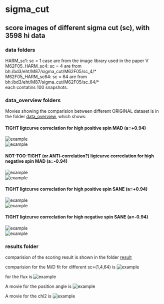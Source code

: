 # sigma_cut
## score images of different sigma cut (sc), with 3598 hi data

### data folders
HARM_sc1: sc = 1 case are from the image library used in the paper V </br>
M62F05_HARM_sc4: sc = 4 are from  bh:/bd3/eht/M87/sigma_cut/M62F05/sc_4/* </br>
M62F05_HARM_sc64: sc = 64 are from bh:/bd3/eht/M87/sigma_cut/M62F05/sc_64/* </br>
each contatins 100 snapshots.</br>

### data_overview folders
Movies showing the comparision between different ORIGINAL dataset is in the folder [data_overview](https://github.com/hungyipu/sigma_cut/tree/master/data_overview), which shows:</br>

#### TIGHT ligtcurve correclation for high positive spin MAD (a=+0.94)
![example](https://github.com/hungyipu/sigma_cut/blob/master/data_overview/mov_sc_MAD_a%2B0.94_m160.gif)
</br>
![example](https://github.com/hungyipu/sigma_cut/blob/master/data_overview/mov_sc_MAD_a%2B0.94_m1.gif)

#### NOT-TOO-TIGHT (or ANTI-correlation?) ligtcurve correclation for high negative spin MAD (a=-0.94)
![example](https://github.com/hungyipu/sigma_cut/blob/master/data_overview/mov_sc_MAD_a-0.94_m160.gif)
</br>
![example](https://github.com/hungyipu/sigma_cut/blob/master/data_overview/mov_sc_MAD_a-0.94_m1.gif)

#### TIGHT ligtcurve correclation for high positive spin SANE (a=+0.94)
![example](https://github.com/hungyipu/sigma_cut/blob/master/data_overview/mov_sc_SANE_a%2B0.94_m160.gif)
</br>
![example](https://github.com/hungyipu/sigma_cut/blob/master/data_overview/mov_sc_SANE_a%2B0.94_m1.gif)

#### TIGHT ligtcurve correclation for high negative spin SANE (a=-0.94)
![example](https://github.com/hungyipu/sigma_cut/blob/master/data_overview/mov_sc_SANE_a-0.94_m160.gif)
</br>
![example](https://github.com/hungyipu/sigma_cut/blob/master/data_overview/mov_sc_SANE_a-0.94_m1.gif)

### results folder
comparision of the scoring result is shown in the folder [result](https://github.com/hungyipu/sigma_cut/tree/master/result) </br>

comparision for the M/D fit for different sc=(1,4,64) is
![example](https://github.com/hungyipu/sigma_cut/blob/master/result/mov_mod.gif)

for the flux is
![example](https://github.com/hungyipu/sigma_cut/blob/master/result/mov_flux.gif)

A movie for the position angle is
![example](https://github.com/hungyipu/sigma_cut/blob/master/result/mov_pa.gif)

A movie for the chi2 is
![example](https://github.com/hungyipu/sigma_cut/blob/master/result/mov_ch2.gif)
